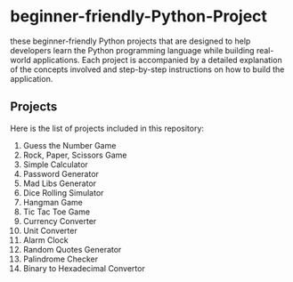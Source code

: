 # beginner-friendly-Python-Project
these beginner-friendly Python projects that are designed to help developers learn the Python programming language while building real-world applications. Each project is accompanied by a detailed explanation of the concepts involved and step-by-step instructions on how to build the application.

## Projects
Here is the list of projects included in this repository:

1. Guess the Number Game
2. Rock, Paper, Scissors Game
3. Simple Calculator
4. Password Generator
5. Mad Libs Generator
6. Dice Rolling Simulator
7. Hangman Game
8. Tic Tac Toe Game
9. Currency Converter
10. Unit Converter
11. Alarm Clock
12. Random Quotes Generator
13. Palindrome Checker
14. Binary to Hexadecimal Convertor
